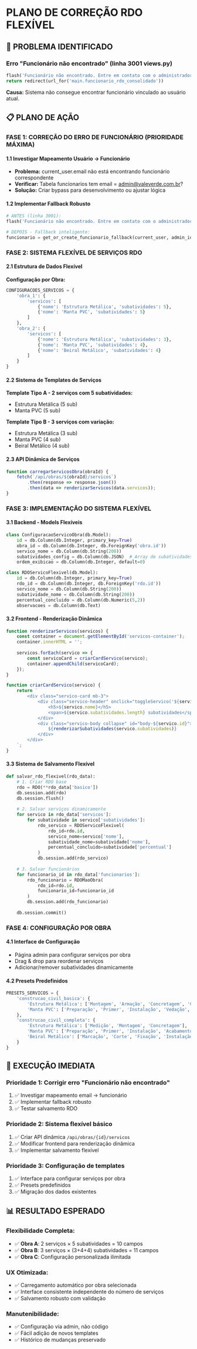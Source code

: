 # PLANO DE CORREÇÃO RDO FLEXÍVEL

## 🚨 PROBLEMA IDENTIFICADO

### Erro "Funcionário não encontrado" (linha 3001 views.py)
```python
flash('Funcionário não encontrado. Entre em contato com o administrador.', 'error')
return redirect(url_for('main.funcionario_rdo_consolidado'))
```

**Causa:** Sistema não consegue encontrar funcionário vinculado ao usuário atual.

## 📋 PLANO DE AÇÃO

### FASE 1: CORREÇÃO DO ERRO DE FUNCIONÁRIO (PRIORIDADE MÁXIMA)

#### 1.1 Investigar Mapeamento Usuário → Funcionário
- **Problema:** current_user.email não está encontrando funcionário correspondente
- **Verificar:** Tabela funcionarios tem email = admin@valeverde.com.br?
- **Solução:** Criar bypass para desenvolvimento ou ajustar lógica

#### 1.2 Implementar Fallback Robusto
```python
# ANTES (linha 3001):
flash('Funcionário não encontrado. Entre em contato com o administrador.', 'error')

# DEPOIS - Fallback inteligente:
funcionario = get_or_create_funcionario_fallback(current_user, admin_id)
```

### FASE 2: SISTEMA FLEXÍVEL DE SERVIÇOS RDO

#### 2.1 Estrutura de Dados Flexível

**Configuração por Obra:**
```python
CONFIGURACOES_SERVICOS = {
    'obra_1': {
        'servicos': [
            {'nome': 'Estrutura Metálica', 'subatividades': 5},
            {'nome': 'Manta PVC', 'subatividades': 5}
        ]
    },
    'obra_2': {
        'servicos': [
            {'nome': 'Estrutura Metálica', 'subatividades': 3},
            {'nome': 'Manta PVC', 'subatividades': 4},
            {'nome': 'Beiral Metálico', 'subatividades': 4}
        ]
    }
}
```

#### 2.2 Sistema de Templates de Serviços

**Template Tipo A - 2 serviços com 5 subatividades:**
- Estrutura Metálica (5 sub)
- Manta PVC (5 sub)

**Template Tipo B - 3 serviços com variação:**
- Estrutura Metálica (3 sub)
- Manta PVC (4 sub) 
- Beiral Metálico (4 sub)

#### 2.3 API Dinâmica de Serviços
```javascript
function carregarServicosObra(obraId) {
    fetch(`/api/obras/${obraId}/servicos`)
        .then(response => response.json())
        .then(data => renderizarServicos(data.servicos));
}
```

### FASE 3: IMPLEMENTAÇÃO DO SISTEMA FLEXÍVEL

#### 3.1 Backend - Models Flexíveis
```python
class ConfiguracaoServicoObra(db.Model):
    id = db.Column(db.Integer, primary_key=True)
    obra_id = db.Column(db.Integer, db.ForeignKey('obra.id'))
    servico_nome = db.Column(db.String(200))
    subatividades_config = db.Column(db.JSON)  # Array de subatividades
    ordem_exibicao = db.Column(db.Integer, default=0)

class RDOServicoFlexivel(db.Model):
    id = db.Column(db.Integer, primary_key=True)
    rdo_id = db.Column(db.Integer, db.ForeignKey('rdo.id'))
    servico_nome = db.Column(db.String(200))
    subatividade_nome = db.Column(db.String(200))
    percentual_concluido = db.Column(db.Numeric(5,2))
    observacoes = db.Column(db.Text)
```

#### 3.2 Frontend - Renderização Dinâmica
```javascript
function renderizarServicos(servicos) {
    const container = document.getElementById('servicos-container');
    container.innerHTML = '';
    
    servicos.forEach(servico => {
        const servicoCard = criarCardServico(servico);
        container.appendChild(servicoCard);
    });
}

function criarCardServico(servico) {
    return `
        <div class="servico-card mb-3">
            <div class="servico-header" onclick="toggleServico('${servico.id}')">
                <h5>${servico.nome}</h5>
                <span>${servico.subatividades.length} subatividades</span>
            </div>
            <div class="servico-body collapse" id="body-${servico.id}">
                ${renderizarSubatividades(servico.subatividades)}
            </div>
        </div>
    `;
}
```

#### 3.3 Sistema de Salvamento Flexível
```python
def salvar_rdo_flexivel(rdo_data):
    # 1. Criar RDO base
    rdo = RDO(**rdo_data['basico'])
    db.session.add(rdo)
    db.session.flush()
    
    # 2. Salvar serviços dinamicamente
    for servico in rdo_data['servicos']:
        for subatividade in servico['subatividades']:
            rdo_servico = RDOServicoFlexivel(
                rdo_id=rdo.id,
                servico_nome=servico['nome'],
                subatividade_nome=subatividade['nome'],
                percentual_concluido=subatividade['percentual']
            )
            db.session.add(rdo_servico)
    
    # 3. Salvar funcionários
    for funcionario_id in rdo_data['funcionarios']:
        rdo_funcionario = RDOMaoObra(
            rdo_id=rdo.id,
            funcionario_id=funcionario_id
        )
        db.session.add(rdo_funcionario)
    
    db.session.commit()
```

### FASE 4: CONFIGURAÇÃO POR OBRA

#### 4.1 Interface de Configuração
- Página admin para configurar serviços por obra
- Drag & drop para reordenar serviços
- Adicionar/remover subatividades dinamicamente

#### 4.2 Presets Predefinidos
```python
PRESETS_SERVICOS = {
    'construcao_civil_basica': {
        'Estrutura Metálica': ['Montagem', 'Armação', 'Concretagem', 'Cura', 'Acabamento'],
        'Manta PVC': ['Preparação', 'Primer', 'Instalação', 'Vedação', 'Teste']
    },
    'construcao_civil_completa': {
        'Estrutura Metálica': ['Medição', 'Montagem', 'Concretagem'],
        'Manta PVC': ['Preparação', 'Primer', 'Instalação', 'Acabamento'],
        'Beiral Metálico': ['Marcação', 'Corte', 'Fixação', 'Instalação']
    }
}
```

## 🎯 EXECUÇÃO IMEDIATA

### Prioridade 1: Corrigir erro "Funcionário não encontrado"
1. ✅ Investigar mapeamento email → funcionário
2. ✅ Implementar fallback robusto
3. ✅ Testar salvamento RDO

### Prioridade 2: Sistema flexível básico
1. ✅ Criar API dinâmica `/api/obras/{id}/servicos`
2. ✅ Modificar frontend para renderização dinâmica
3. ✅ Implementar salvamento flexível

### Prioridade 3: Configuração de templates
1. ✅ Interface para configurar serviços por obra
2. ✅ Presets predefinidos
3. ✅ Migração dos dados existentes

## 📊 RESULTADO ESPERADO

### Flexibilidade Completa:
- ✅ **Obra A**: 2 serviços × 5 subatividades = 10 campos
- ✅ **Obra B**: 3 serviços × (3+4+4) subatividades = 11 campos
- ✅ **Obra C**: Configuração personalizada ilimitada

### UX Otimizada:
- ✅ Carregamento automático por obra selecionada
- ✅ Interface consistente independente do número de serviços
- ✅ Salvamento robusto com validação

### Manutenibilidade:
- ✅ Configuração via admin, não código
- ✅ Fácil adição de novos templates
- ✅ Histórico de mudanças preservado